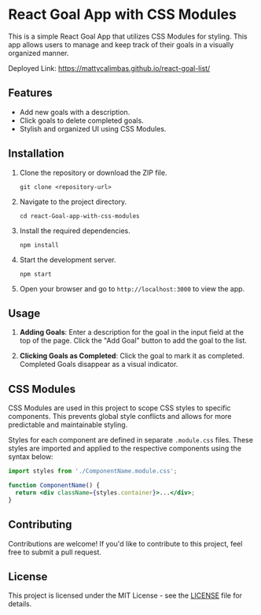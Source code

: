 # React Goal App with CSS Modules

This is a simple React Goal App that utilizes CSS Modules for styling. This app allows users to manage and keep track of their goals in a visually organized manner.

Deployed Link: https://mattycalimbas.github.io/react-goal-list/

## Features

- Add new goals with a description.
- Click goals to delete completed goals.
- Stylish and organized UI using CSS Modules.

## Installation

1. Clone the repository or download the ZIP file.
   ```
   git clone <repository-url>
   ```

2. Navigate to the project directory.
   ```
   cd react-Goal-app-with-css-modules
   ```

3. Install the required dependencies.
   ```
   npm install
   ```

4. Start the development server.
   ```
   npm start
   ```

5. Open your browser and go to `http://localhost:3000` to view the app.

## Usage

1. **Adding Goals**: Enter a description for the goal in the input field at the top of the page. Click the "Add Goal" button to add the goal to the list.

2. **Clicking Goals as Completed**: Click the goal to mark it as completed. Completed Goals disappear as a visual indicator.

## CSS Modules

CSS Modules are used in this project to scope CSS styles to specific components. This prevents global style conflicts and allows for more predictable and maintainable styling.

Styles for each component are defined in separate `.module.css` files. These styles are imported and applied to the respective components using the syntax below:

```jsx
import styles from './ComponentName.module.css';

function ComponentName() {
  return <div className={styles.container}>...</div>;
}
```


## Contributing

Contributions are welcome! If you'd like to contribute to this project, feel free to submit a pull request.

## License

This project is licensed under the MIT License - see the [LICENSE](LICENSE) file for details.
